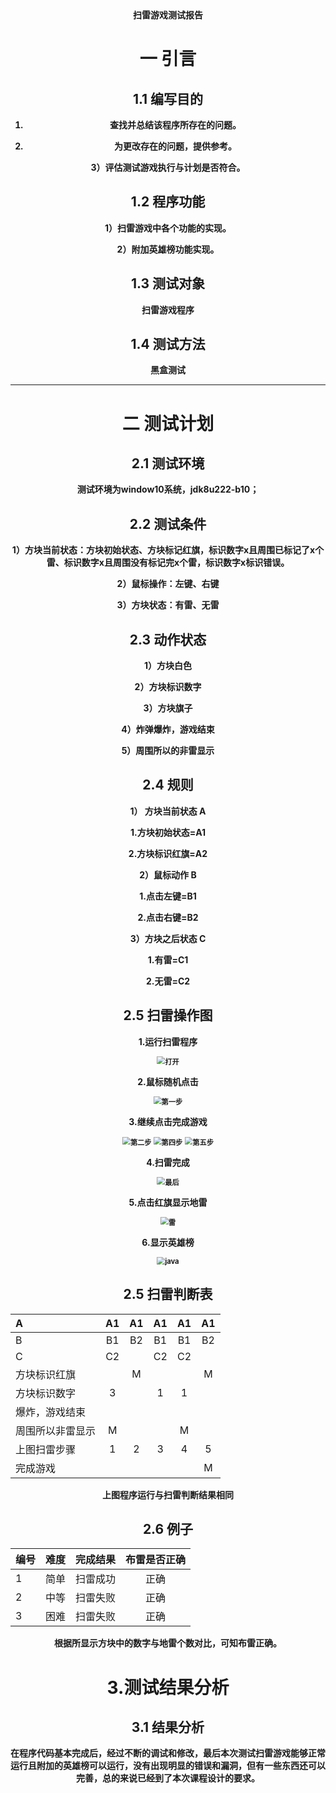 <center><strong>扫雷游戏测试报告<strong></strong>

# 一  引言

## 1.1 编写目的

1)   查找并总结该程序所存在的问题。

2)   为更改存在的问题，提供参考。

3）评估测试游戏执行与计划是否符合。

## 1.2 程序功能

1）扫雷游戏中各个功能的实现。

2）附加英雄榜功能实现。

## 1.3 测试对象

  扫雷游戏程序

## 1.4 测试方法

  黑盒测试

----

# 二 测试计划

## 2.1 测试环境

 测试环境为window10系统，jdk8u222-b10；

## 2.2 测试条件

1）方块当前状态：方块初始状态、方块标记红旗，标识数字x且周围已标记了x个雷、标识数字x且周围没有标记完x个雷，标识数字x标识错误。

2）鼠标操作：左键、右键

3）方块状态：有雷、无雷

## 2.3 动作状态

1）方块白色

2）方块标识数字

3）方块旗子

4）炸弹爆炸，游戏结束

5）周围所以的非雷显示

## 2.4 规则

**1）  方块当前状态  A**

1.方块初始状态=A1

2.方块标识红旗=A2

**2）鼠标动作 B**

1.点击左键=B1

2.点击右键=B2

**3）方块之后状态 C**

1.有雷=C1

2.无雷=C2

## 2.5 扫雷操作图

**1.运行扫雷程序**

<img src="C:\Users\asus\Pictures\打开.PNG" alt="打开" style="zoom:80%;" />

**2.鼠标随机点击**

<img src="C:\Users\asus\Pictures\第一步.PNG" alt="第一步" style="zoom:80%;" />

**3.继续点击完成游戏**

<img src="C:\Users\asus\Pictures\第二步.PNG" alt="第二步" style="zoom:80%;" />



<img src="C:\Users\asus\Pictures\第四步.PNG" alt="第四步" style="zoom:80%;" />

<img src="C:\Users\asus\Pictures\第五步.PNG" alt="第五步" style="zoom:80%;" />

**4.扫雷完成**

<img src="C:\Users\asus\Pictures\最后.PNG" alt="最后" style="zoom:80%;" />

**5.点击红旗显示地雷**

<img src="C:\Users\asus\Pictures\雷.PNG" alt="雷" style="zoom:80%;" />

**6.显示英雄榜**

<img src="C:\Users\asus\Pictures\java.PNG" alt="java" style="zoom:80%;" />

## 2.5 扫雷判断表

| A                |  A1  |  A1  |  A1  |  A1  |  A1  |
| :--------------- | :--: | :--: | :--: | :--: | :--: |
| B                |  B1  |  B2  |  B1  |  B1  |  B2  |
| C                |  C2  |      |  C2  |  C2  |      |
| 方块标识红旗     |      |  M   |      |      |  M   |
| 方块标识数字     |  3   |      |  1   |  1   |      |
| 爆炸，游戏结束   |      |      |      |      |      |
| 周围所以非雷显示 |  M   |      |      |  M   |      |
| 上图扫雷步骤     |  1   |  2   |  3   |  4   |  5   |
| 完成游戏         |      |      |      |      |  M   |

上图程序运行与扫雷判断结果相同

## 2.6 例子

| 编号 | 难度 | 完成结果 | 布雷是否正确 |
| ---- | :--: | :------: | :----------: |
| 1    | 简单 | 扫雷成功 |     正确     |
| 2    | 中等 | 扫雷失败 |     正确     |
| 3    | 困难 | 扫雷失败 |     正确     |

根据所显示方块中的数字与地雷个数对比，可知布雷正确。

# 3.测试结果分析

## 3.1 结果分析

​	在程序代码基本完成后，经过不断的调试和修改，最后本次测试扫雷游戏能够正常运行且附加的英雄榜可以运行，没有出现明显的错误和漏洞，但有一些东西还可以完善，总的来说已经到了本次课程设计的要求。

# 